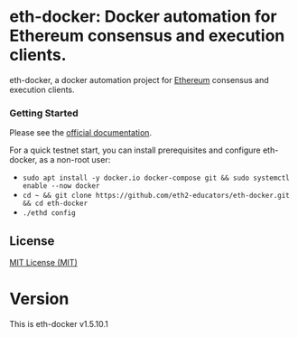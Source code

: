 # eth-docker: Docker automation for Ethereum consensus and execution clients.

eth-docker, a docker automation project for [Ethereum](https://ethereum.org/en/eth2/) consensus and execution clients.

### Getting Started

Please see the [official documentation](https://eth-docker.net).

For a quick testnet start, you can install prerequisites and configure eth-docker, as a non-root user:

* `sudo apt install -y docker.io docker-compose git && sudo systemctl enable --now docker`
* `cd ~ && git clone https://github.com/eth2-educators/eth-docker.git && cd eth-docker`
* `./ethd config`

## License

[MIT License (MIT)](https://github.com/eth2-educators/eth-docker/blob/master/LICENSE)

# Version

This is eth-docker v1.5.10.1
